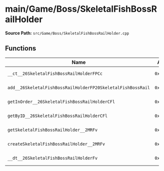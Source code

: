# main/Game/Boss/SkeletalFishBossRailHolder

**Source Path:** `src/Game/Boss/SkeletalFishBossRailHolder.cpp`

## Functions

| Name | Address | Match % |
|------|---------|---------|
| `__ct__26SkeletalFishBossRailHolderFPCc` | `0x8007BD94` | :white_check_mark: (100.0%) |
| `add__26SkeletalFishBossRailHolderFP20SkeletalFishBossRail` | `0x8007BDF4` | :white_check_mark: (100.0%) |
| `getInOrder__26SkeletalFishBossRailHolderCFl` | `0x8007BE10` | :white_check_mark: (100.0%) |
| `getByID__26SkeletalFishBossRailHolderCFl` | `0x8007BE20` | :white_check_mark: (100.0%) |
| `getSkeletalFishBossRailHolder__2MRFv` | `0x8007BE60` | :white_check_mark: (100.0%) |
| `createSkeletalFishBossRailHolder__2MRFv` | `0x8007BE88` | :white_check_mark: (100.0%) |
| `__dt__26SkeletalFishBossRailHolderFv` | `0x8007BE90` | :white_check_mark: (100.0%) |